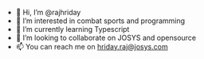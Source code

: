 - 👋 Hi, I’m @rajhriday
- 👀 I’m interested in combat sports and programming
- 🌱 I’m currently learning Typescript
- 💞️ I’m looking to collaborate on JOSYS and opensource
- 📫 You can reach me on hriday.raj@josys.com

<!---
rajhriday/rajhriday is a ✨ special ✨ repository because its `README.md` (this file) appears on your GitHub profile.
You can click the Preview link to take a look at your changes.
--->
